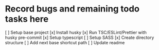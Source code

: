 # Record bugs and remaining todo tasks here

[ ] Setup base project
[x] Install husky
[x] Run TSC/ESLint/Prettier with husky pre-commit
[x] Setup typescript
[ ] Setup SASS
[x] Create directory structure
[ ] Add next base shortcut path
[ ] Update readme